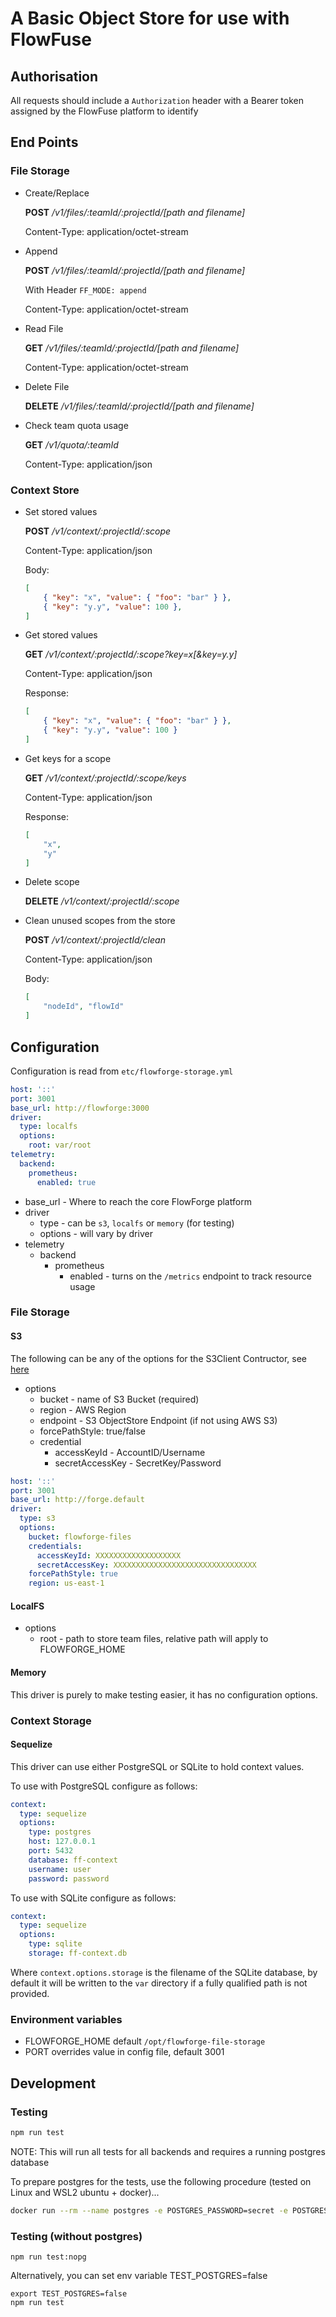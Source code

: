 # A Basic Object Store for use with FlowFuse

## Authorisation

All requests should include a `Authorization` header with a Bearer token assigned by the FlowFuse platform to identify
## End Points

### File Storage

- Create/Replace

    **POST** */v1/files/:teamId/:projectId/[path and filename]*

    Content-Type: application/octet-stream

- Append

    **POST** */v1/files/:teamId/:projectId/[path and filename]*

    With Header `FF_MODE: append`

    Content-Type: application/octet-stream
- Read File

    **GET** */v1/files/:teamId/:projectId/[path and filename]*

    Content-Type: application/octet-stream

- Delete File

    **DELETE** */v1/files/:teamId/:projectId/[path and filename]*

- Check team quota usage

    **GET** */v1/quota/:teamId*

    Content-Type: application/json

### Context Store

- Set stored values

    **POST** */v1/context/:projectId/:scope*

    Content-Type: application/json

    Body:
    ```json
    [
        { "key": "x", "value": { "foo": "bar" } },
        { "key": "y.y", "value": 100 },
    ]
    ```

- Get stored values

    **GET** */v1/context/:projectId/:scope?key=x[&key=y.y]*

    Content-Type: application/json

    Response:
    ```json
    [
        { "key": "x", "value": { "foo": "bar" } },
        { "key": "y.y", "value": 100 }
    ]
    ```

- Get keys for a scope

    **GET** */v1/context/:projectId/:scope/keys*

    Content-Type: application/json

    Response:
    ```json
    [
        "x",
        "y"
    ]
    ```

- Delete scope

    **DELETE** */v1/context/:projectId/:scope*

- Clean unused scopes from the store

    **POST** */v1/context/:projectId/clean*

    Content-Type: application/json

    Body:
    ```json
    [
        "nodeId", "flowId"
    ]
    ```

## Configuration

Configuration is read from `etc/flowforge-storage.yml`

```yaml
host: '::'
port: 3001
base_url: http://flowforge:3000
driver:
  type: localfs
  options:
    root: var/root
telemetry:
  backend:
    prometheus:
      enabled: true
```

- base_url - Where to reach the core FlowForge platform
- driver
    - type - can be `s3`, `localfs` or `memory` (for testing)
    - options - will vary by driver
- telemetry
    - backend
         - prometheus
             - enabled - turns on the `/metrics` endpoint to track resource usage

### File Storage
#### S3

The following can be any of the options for the S3Client Contructor, see [here](https://docs.aws.amazon.com/AWSJavaScriptSDK/v3/latest/clients/client-s3/interfaces/s3clientconfig.html)

- options
    - bucket - name of S3 Bucket (required)
    - region - AWS Region
    - endpoint - S3 ObjectStore Endpoint (if not using AWS S3)
    - forcePathStyle: true/false
    - credential
        - accessKeyId - AccountID/Username
        - secretAccessKey - SecretKey/Password

```yaml
host: '::'
port: 3001
base_url: http://forge.default
driver:
  type: s3
  options:
    bucket: flowforge-files
    credentials:
      accessKeyId: XXXXXXXXXXXXXXXXXXX
      secretAccessKey: XXXXXXXXXXXXXXXXXXXXXXXXXXXXXXXX
    forcePathStyle: true
    region: us-east-1
```

#### LocalFS

- options
    - root - path to store team files, relative path will apply to FLOWFORGE_HOME

#### Memory

This driver is purely to make testing easier, it has no configuration
options.

### Context Storage

#### Sequelize

This driver can use either PostgreSQL or SQLite to hold context values.

To use with PostgreSQL configure as follows:

```yaml
context:
  type: sequelize
  options:
    type: postgres
    host: 127.0.0.1
    port: 5432
    database: ff-context
    username: user
    password: password
```

To use with SQLite configure as follows:

```yaml
context:
  type: sequelize
  options:
    type: sqlite
    storage: ff-context.db
```

Where `context.options.storage` is the filename of the SQLite database, by default it will be written to 
the `var` directory if a fully qualified path is not provided.

### Environment variables

- FLOWFORGE_HOME default `/opt/flowforge-file-storage`
- PORT overrides value in config file, default 3001

## Development

### Testing

```bash
npm run test
```

NOTE: This will run all tests for all backends and requires a running postgres database

To prepare postgres for the tests, use the following procedure (tested on Linux and WSL2 ubuntu + docker)...

```bash
docker run --rm --name postgres -e POSTGRES_PASSWORD=secret -e POSTGRES_USER=postgres -p 5432:5432 postgres:14
```


### Testing (without postgres)

```
npm run test:nopg
```

Alternatively, you can set env variable TEST_POSTGRES=false
```
export TEST_POSTGRES=false
npm run test
```
